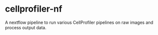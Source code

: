 # cellprofiler-nf
A nextflow pipeline to run various CellProfiler pipelines on raw images and process output data.
